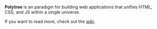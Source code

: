 **Polytree** is an paradigm for building web applications that unifies HTML, CSS, and JS within a single universe.

If you want to read more, check out the [wiki](https://github.com/quatrano/polytree/wiki).
